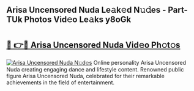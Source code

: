 ## Arisa Uncensored Nuda Le𝚊k𝚎d N𝚞𝚍es - Part-TUk Photos Vid𝚎o Le𝚊ks y8oGk

# <h2><a href="http://fbfhw9.evod.top/?m=Arisa+Uncensored+Nuda">🔗 👉🔴 Arisa Uncensored Nuda Vid𝚎o Ph𝚘t𝚘s</a></h2>

[![Arisa Uncensored Nuda N𝚞d𝚎s](https://i.imgur.com/8V9OHl7.gif)](http://fbfhw9.evod.top/?m=Arisa+Uncensored+Nuda)
Online personality Arisa Uncensored Nuda creating engaging dance and lifestyle content. Renowned public figure Arisa Uncensored Nuda, celebrated for their remarkable achievements in the field of entertainment. 
